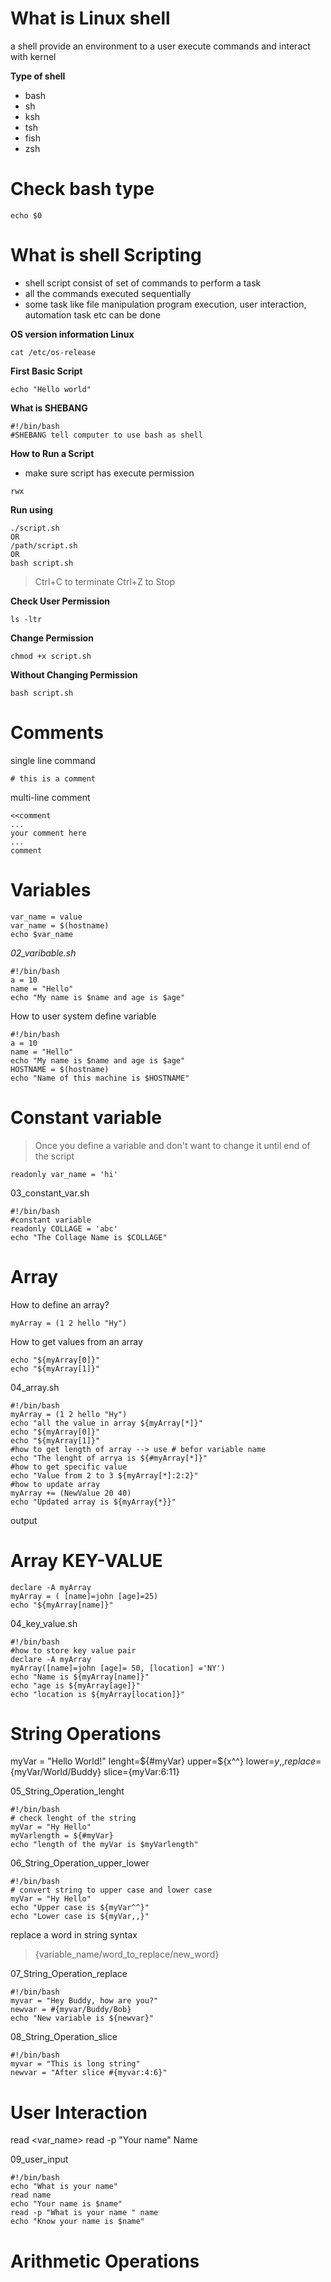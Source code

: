 # **What is Linux shell**
a shell provide an environment to a user execute commands and interact with kernel 

**Type of shell**
- bash 
- sh 
- ksh
- tsh
- fish
- zsh


# **Check bash type**

````
echo $0 
````

# **What is shell Scripting** 
- shell script consist of set of commands to perform a task 
- all the commands executed sequentially
- some task like file manipulation program execution, user interaction, automation task etc can be done

**OS version information Linux**
```
cat /etc/os-release
```

**First Basic Script**
```#!/bin/bash
echo "Hello world"
```

**What is SHEBANG**
```
#!/bin/bash
#SHEBANG tell computer to use bash as shell 
```

**How to Run a Script**
- make sure script has execute permission 
```
rwx
```

**Run using** 
```
./script.sh
OR
/path/script.sh
OR
bash script.sh
```


> Ctrl+C  to terminate
> Ctrl+Z to Stop

**Check User Permission**
```
ls -ltr
```

**Change Permission** 
```
chmod +x script.sh
```

**Without Changing Permission** 
```
bash script.sh
```

# Comments 
single line command
```
# this is a comment
```
multi-line comment
```
<<comment
...
your comment here
...
comment
```

# Variables
```
var_name = value
var_name = $(hostname)
echo $var_name
```

*02_varibable.sh*
```
#!/bin/bash
a = 10
name = "Hello"
echo "My name is $name and age is $age"
```
How to user system define variable 
```
#!/bin/bash
a = 10
name = "Hello"
echo "My name is $name and age is $age"
HOSTNAME = $(hostname)
echo "Name of this machine is $HOSTNAME"
```

# Constant variable
>Once you define a variable and don't want to change it until end of the script

```
readonly var_name = 'hi'
```

03_constant_var.sh
```
#!/bin/bash
#constant variable
readonly COLLAGE = 'abc'
echo "The Collage Name is $COLLAGE"
```

# Array
How to define an array?
```
myArray = (1 2 hello "Hy")
```
How to get values from an array
```
echo "${myArray[0]}"
echo "${myArray[1]}"
```

 04_array.sh
 ```
#!/bin/bash
myArray = (1 2 hello "Hy")
echo "all the value in array ${myArray[*]}"
echo "${myArray[0]}"
echo "${myArray[1]}"
#how to get length of array --> use # befor variable name
echo "The lenght of arrya is ${#myArray[*]}"
#how to get specific value
echo "Value from 2 to 3 ${myArray[*]:2:2}"
#how to update array
myArray += (NewValue 20 40)
echo "Updated array is ${myArray{*}}"

```
output 

# Array KEY-VALUE
```
declare -A myArray
myArray = ( [name]=john [age]=25)
echo "${myArray[name]}"
```

04_key_value.sh
```
#!/bin/bash
#how to store key value pair
declare -A myArray
myArray([name]=john [age]= 50, [location] ='NY')
echo "Name is ${myArray[name]}"
echo "age is ${myArray[age]}"
echo "location is ${myArray[location]}"
```

# String Operations

 myVar = "Hello World!"
 lenght=${#myVar}
 upper=${x^^}
 lower=${y,,}
 replace=${myVar/World/Buddy}
 slice={myVar:6:11}

05_String_Operation_lenght
```
#!/bin/bash
# check lenght of the string
myVar = "Hy Hello"
myVarlength = ${#myVar}
echo "length of the myVar is $myVarlength"
```
06_String_Operation_upper_lower
```
#!/bin/bash
# convert string to upper case and lower case
myVar = "Hy Hello"
echo "Upper case is ${myVar^^}"
echo "Lower case is ${myVar,,}"
```
replace a word in string 
syntax
>{variable_name/word_to_replace/new_word}

07_String_Operation_replace

```
#!/bin/bash
myvar = "Hey Buddy, how are you?"
newvar = #{myvar/Buddy/Bob}
echo "New variable is ${newvar}"
```

08_String_Operation_slice
```
#!/bin/bash
myvar = "This is long string"
newvar = "After slice #{myvar:4:6}"
```

# User Interaction 
read <var_name>
read -p "Your name" Name

09_user_input
```
#!/bin/bash
echo "What is your name"
read name 
echo "Your name is $name"
read -p "What is your name " name
echo "Know your name is $name"
```

# Arithmetic Operations

